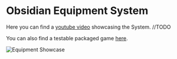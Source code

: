# Obsidian Equipment System

Here you can find a [youtube video]() showcasing the System. //TODO

You can also find a testable packaged game [here](https://github.com/intrxx/Obsidian/releases/tag/Grid_Inventory_System_v0.1.0).

![Equipment Showcase](https://github.com/intrxx/Obsidian/blob/main/Docs/Images/EquipmentSystem/EquipmentSystemShowcase.jpg)